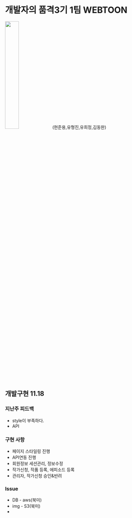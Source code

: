 # 개발자의 품격3기 1팀 WEBTOON
<img src="https://user-images.githubusercontent.com/26618280/139163653-be1ea7b5-3091-498e-95f7-1991f1d8711e.png" width="30%" height="30%">
(현준용,유형진,유희정,김동완)

## 개발구현 11.18

### 지난주 피드백
* style이 부족하다.
* API 

### 구현 사항
* 페이지 스타일링 진행
* API연동 진행
* 회원정보 세션관리, 정보수정 
* 작가신청, 작품 등록, 에피소드 등록 
* 관리자, 작가신청 승인&반려

### Issue
* DB - aws(북미) 
* img - S3(북미) 
* 
